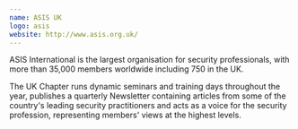 ```yaml
---
name: ASIS UK
logo: asis
website: http://www.asis.org.uk/
---
```

ASIS International is the largest organisation for security professionals, with more than 35,000 members worldwide including 750 in the UK.

The UK Chapter runs dynamic seminars and training days throughout the year, publishes a quarterly Newsletter containing articles from some of the country's leading security practitioners and acts as a voice for the security profession, representing members' views at the highest levels.